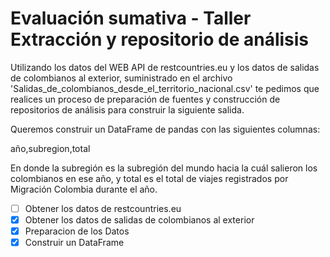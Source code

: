# Evaluación sumativa - Taller Extracción y repositorio de análisis

Utilizando los datos del WEB API de restcountries.eu y los datos de salidas de colombianos al exterior, suministrado en el archivo 'Salidas_de_colombianos_desde_el_territorio_nacional.csv' te pedimos que realices un proceso de preparación de fuentes y construcción de repositorios de análisis para construir la siguiente salida.

Queremos construir un DataFrame de pandas con las siguientes columnas:

año,subregion,total

En donde la subregión es la subregión del mundo hacia la cuál salieron los colombianos en ese año, y total es el total de viajes registrados por Migración Colombia durante el año.

- [ ] Obtener los datos de restcountries.eu
- [x] Obtener los datos de salidas de colombianos al exterior
- [x] Preparacion de los Datos
- [x] Construir un DataFrame